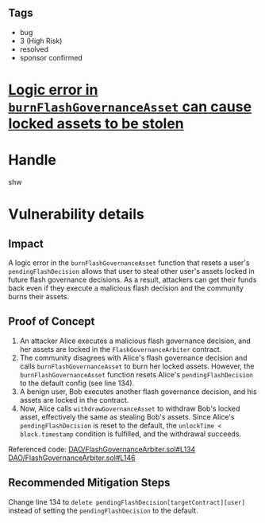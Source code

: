 ## Tags

- bug
- 3 (High Risk)
- resolved
- sponsor confirmed

# [Logic error in `burnFlashGovernanceAsset` can cause locked assets to be stolen](https://github.com/code-423n4/2022-01-behodler-findings/issues/305) 

# Handle

shw


# Vulnerability details

## Impact

A logic error in the `burnFlashGovernanceAsset` function that resets a user's `pendingFlashDecision` allows that user to steal other user's assets locked in future flash governance decisions. As a result, attackers can get their funds back even if they execute a malicious flash decision and the community burns their assets.

## Proof of Concept

1. An attacker Alice executes a malicious flash governance decision, and her assets are locked in the `FlashGovernanceArbiter` contract.
2. The community disagrees with Alice's flash governance decision and calls `burnFlashGovernanceAsset` to burn her locked assets. However, the `burnFlashGovernanceAsset` function resets Alice's `pendingFlashDecision` to the default config (see line 134).
3. A benign user, Bob executes another flash governance decision, and his assets are locked in the contract. 
4. Now, Alice calls `withdrawGovernanceAsset` to withdraw Bob's locked asset, effectively the same as stealing Bob's assets. Since Alice's `pendingFlashDecision` is reset to the default, the `unlockTime < block.timestamp` condition is fulfilled, and the withdrawal succeeds.

Referenced code:
[DAO/FlashGovernanceArbiter.sol#L134](https://github.com/code-423n4/2022-01-behodler/blob/main/contracts/DAO/FlashGovernanceArbiter.sol#L134)
[DAO/FlashGovernanceArbiter.sol#L146](https://github.com/code-423n4/2022-01-behodler/blob/main/contracts/DAO/FlashGovernanceArbiter.sol#L146)

## Recommended Mitigation Steps

Change line 134 to `delete pendingFlashDecision[targetContract][user]` instead of setting the `pendingFlashDecision` to the default.

